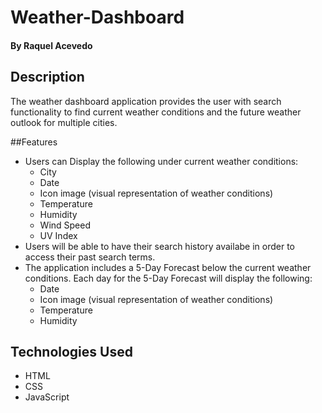 # Weather-Dashboard

#### By Raquel Acevedo

## Description
 The weather dashboard application provides the user with search functionality to find current weather conditions and the future weather outlook for multiple cities. 

##Features

* Users can Display the following under current weather conditions:
    - City
    - Date
    - Icon image (visual representation of weather conditions)
    - Temperature
    - Humidity
    - Wind Speed
    - UV Index
* Users will be able to have their search history availabe in order to access their past search terms.
* The application includes a 5-Day Forecast below the current weather conditions. Each day for the 5-Day Forecast will display the following:
    - Date
    - Icon image (visual representation of weather conditions)
    - Temperature
    - Humidity

## Technologies Used

* HTML
* CSS
* JavaScript
